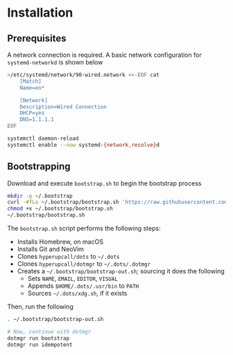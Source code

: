 # Installation

## Prerequisites

A network connection is required. A basic network configuration for `systemd-networkd` is shown below

```sh
>/etc/systemd/network/90-wired.network <<-EOF cat
	[Match]
	Name=en*

	[Network]
	Description=Wired Connection
	DHCP=yes
	DNS=1.1.1.1
EOF

systemctl daemon-reload
systemctl enable --now systemd-{network,resolve}d
```

## Bootstrapping

Download and execute `bootstrap.sh` to begin the bootstrap process

```sh
mkdir -p ~/.bootstrap
curl -#fLo ~/.bootstrap/bootstrap.sh 'https://raw.githubusercontent.com/hyperupcall/dots/trunk/dotmgr/bootstrap.sh'
chmod +x ~/.bootstrap/bootstrap.sh
~/.bootstrap/bootstrap.sh
```

The `bootstrap.sh` script performs the following steps:

- Installs Homebrew, on macOS
- Installs Git and NeoVim
- Clones `hyperupcall/dots` to `~/.dots`
- Clones `hyperupcall/dotmgr` to `~/.dots/.dotmgr`
- Creates a `~/.bootstrap/bootstrap-out.sh`; sourcing it does the following
  - Sets `NAME`, `EMAIL`, `EDITOR`, `VISUAL`
  - Appends `$HOME/.dots/.usr/bin` to `PATH`
  - Sources `~/.dots/xdg.sh`, if it exists

Then, run the following

```sh
. ~/.bootstrap/bootstrap-out.sh

# Now, continue with dotmgr
dotmgr run bootstrap
dotmgr run idempotent
```
